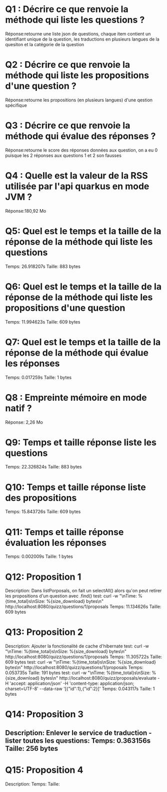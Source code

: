 # Q1 : Décrire ce que renvoie la méthode qui liste les questions ?
Réponse:retourne une liste json de questions, chaque item contient un identifiant unique de la question, les traductions en plusieurs langues de la quesiton et la catégorie de la question 

# Q2 : Décrire ce que renvoie la méthode qui liste les propositions d'une question ?
Réponse:retourne les propositions (en plusieurs langues) d'une qestion spécifique

# Q3 : Décrire ce que renvoie la méthode qui évalue des réponses ?
Réponse:retourne le score des réponses données aux question, on a eu 0 puisque les 2 réponses aux questions 1 et 2 son fausses

# Q4 : Quelle est la valeur de la RSS utilisée par l'api quarkus en mode JVM ?
Réponse:180,92 Mo

# Q5: Quel est le temps et la taille de la réponse  de la méthode qui liste les questions
Temps: 26.918207s
Taille: 883 bytes

# Q6: Quel est le temps et la taille de la réponse  de la méthode qui liste les propositions d'une question
Temps: 11.994623s
Taille: 609 bytes

# Q7: Quel est le temps et la taille de la réponse  de la méthode qui évalue les réponses
Temps: 0.017259s
Taille: 1 bytes

# Q8 : Empreinte mémoire en mode natif ?
Réponse: 2,26 Mo

# Q9: Temps et  taille  réponse   liste les questions
Temps: 22.326824s
Taille: 883 bytes

# Q10: Temps et  taille  réponse  liste des propositions
Temps: 15.843726s
Taille: 609 bytes

# Q11: Temps et  taille  réponse  évaluation les réponses
Temps: 0.002009s
Taille: 1 bytes

# Q12:  Proposition 1
Description: Dans listPorposals, on fait un selectAll() alors qu'on peut retirer les propositions d'un question avec .find()
test: curl -w "\nTime: %{time_total}s\nSize: %{size_download} bytes\n" http://localhost:8080/quizz/questions/1/proposals
Temps: 11.134626s
Taille: 609 bytes

# Q13:  Proposition 2
Description: Ajouter la fonctionalité de cache d'hibernate
test: curl -w "\nTime: %{time_total}s\nSize: %{size_download} bytes\n" http://localhost:8080/quizz/questions/1/proposals
Temps: 11.305722s
Taille: 609 bytes
test: curl -w "\nTime: %{time_total}s\nSize: %{size_download} bytes\n" http://localhost:8080/quizz/questions/1/proposals
Temps: 0.053735s
Taille: 191 bytes
test: curl -w "\nTime: %{time_total}s\nSize: %{size_download} bytes\n" http://localhost:8080/quizz/proposals/evaluate  -H 'accept: application/json'  -H 'content-type: application/json; charset=UTF-8' --data-raw '[{"id":1},{"id":2}]'
Temps: 0.043117s
Taille: 1 bytes
# Q14:  Proposition 3
Description: Enlever le service de traduction
-lister toutes les questions:
Temps: 0.363156s
Taille: 256 bytes
-
# Q15:  Proposition 4
Description: 
Temps:
Taille: